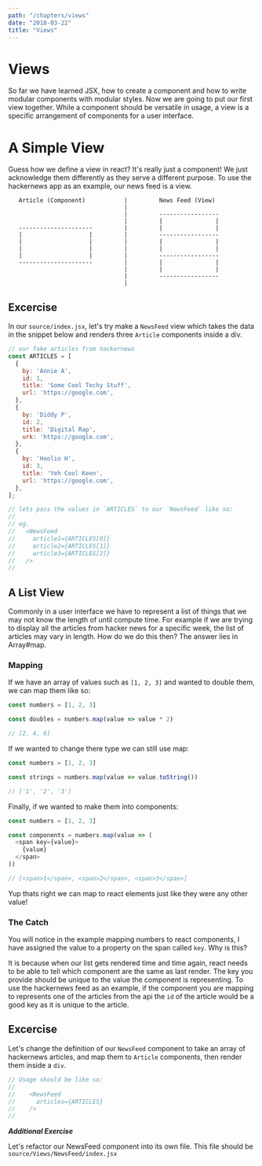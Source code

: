 ```yaml
---
path: "/chapters/views"
date: "2018-03-22"
title: "Views"
---
```


# Views

So far we have learned JSX, how to create a component and how to write modular components with modular styles. Now we are going to put our first view together. While a component should be versatile in usage, a view is a specific arrangement of components for a user interface.

# A Simple View

Guess how we define a view in react? It's really just a component! We just acknowledge them differently as they serve a different purpose. To use the hackernews app as an example, our news feed is a view.


       Article (Component)           |         News Feed (View)
                                     |
                                     |         -----------------
                                     |         |               |
       ---------------------         |         |               |
       |                   |         |         -----------------
       |                   |         |         |               |
       |                   |         |         |               |
       |                   |         |         -----------------
       ---------------------         |         |               |
                                     |         |               |
                                     |         -----------------
                                     |

## Excercise

In our `source/index.jsx`, let's try make a `NewsFeed` view which takes the data in the snippet below and renders three `Article` components inside a div.

```js
// our fake articles from hackernews
const ARTICLES = [
  {
    by: 'Annie A',
    id: 1,
    title: 'Some Cool Techy Stuff',
    url: 'https://google.com',
  },
  {
    by: 'Diddy P',
    id: 2,
    title: 'Digital Rap',
    urk: 'https://google.com',
  },
  {
    by: 'Hoolio H',
    id: 3,
    title: 'Yeh Cool Keen',
    url: 'https://google.com',
  },
];

// lets pass the values in `ARTICLES` to our `NewsFeed` like so:
//
// eg.
//   <NewsFeed
//     article1={ARTICLES[0]}
//     article2={ARTICLES[1]}
//     article3={ARTICLES[2]}
//   />
//
```

## A List View
Commonly in a user interface we have to represent a list of things that we may not know the length of until compute time. For example if we are trying to display all the articles from hacker news for a specific week, the list of articles may vary in length. How do we do this then? The answer lies in Array#map.

### Mapping
If we have an array of values such as `[1, 2, 3]` and wanted to double them, we can map them like so:

```js
const numbers = [1, 2, 3]

const doubles = numbers.map(value => value * 2)

// [2, 4, 6]
```

If we wanted to change there type we can still use map:

```js
const numbers = [1, 2, 3]

const strings = numbers.map(value => value.toString())

// ['1', '2', '3']
```

Finally, if we wanted to make them into components:

```js
const numbers = [1, 2, 3]

const components = numbers.map(value => (
  <span key={value}>
    {value}
  </span>
))

// [<span>1</span>, <span>2</span>, <span>3</span>]
```

Yup thats right we can map to react elements just like they were any other value!

### The Catch

You will notice in the example mapping numbers to react components, I have assigned the value to a property on the span called `key`. Why is this?

It is because when our list gets rendered time and time again, react needs to be able to tell which component are the same as last render. The key you provide should be unique to the value the component is representing. To use the hackernews feed as an example, if the component you are mapping to represents one of the articles from the api the `id` of the article would be a good key as it is unique to the article.


## Excercise

Let's change the definition of our `NewsFeed` component to take an array of hackernews articles, and map them to `Article` components, then render them inside a `div`.

```jsx
// Usage should be like so:
//
//    <NewsFeed
//      articles={ARTICLES}
//    />
//

```

**_Additional Exercise_**

Let's refactor our NewsFeed component into its own file. This file should be `source/Views/NewsFeed/index.jsx`
